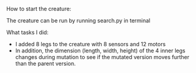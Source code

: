 
How to start the creature:

The creature can be run by running search.py in terminal

What tasks I did:

- I added 8 legs to the creature with 8 sensors and 12 motors
- In addition, the dimension (length, width, height) of the 4 inner legs changes during mutation to see if the mutated version moves further than the parent version.